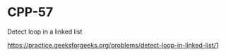 # CPP-57
Detect loop in a linked list


https://practice.geeksforgeeks.org/problems/detect-loop-in-linked-list/1
